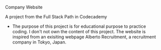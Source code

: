 Company Website

A project from the Full Stack Path in Codecademy

- The purpose of this project is for educational purpose to practice coding. I don't not own the content of this project. The website is inspired
from an exisiting webpage Alberto Recruitment, a recruitment company in Tokyo, Japan.

